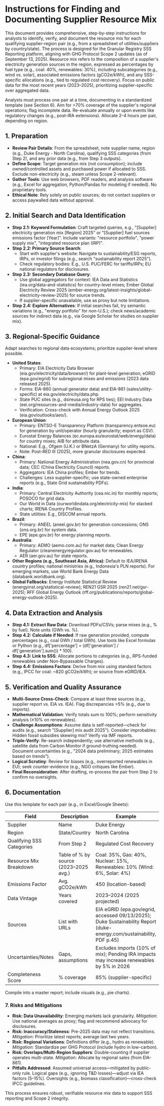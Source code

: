 # Instructions for Finding and Documenting Supplier Resource Mix

This document provides comprehensive, step-by-step instructions for analysts to identify, verify, and document the resource mix for each qualifying supplier-region pair (e.g., from a spreadsheet of utilities/suppliers by country/state). The process is designed for the Granular Registry SSS Reporting platform, aligning with GHG Protocol Scope 2 updates (as of September 13, 2025). Resource mix refers to the composition of a supplier's electricity generation sources in the region, expressed as percentages by fuel type (e.g., coal: 40%, renewables: 30%), including subcategories (e.g., wind vs. solar), associated emissions factors (gCO2e/kWh), and any SSS-specific allocations (e.g., tied to regulated cost recovery). Focus on public data for the most recent years (2023–2025), prioritizing supplier-specific over aggregated data.

Analysts must process one pair at a time, documenting in a standardized template (see Section 6). Aim for >70% coverage of the supplier's regional operations; flag incomplete data. Re-evaluate annually or upon events like regulatory changes (e.g., post-IRA extensions). Allocate 2–4 hours per pair, depending on region.

## 1. Preparation

* **Review Pair Details**: From the spreadsheet, note supplier name, region (e.g., Duke Energy - North Carolina), qualifying SSS categories (from Step 2), and any prior data (e.g., from Step 3 outputs).
* **Define Scope**: Target generation mix (not consumption); include owned/controlled assets and purchased power if allocated to SSS. Exclude non-electricity (e.g., steam unless Scope 2-relevant).
* **Gather Tools**: Use web browsers, PDF readers, and analysis software (e.g., Excel for aggregation, Python/Pandas for modeling if needed). No proprietary tools.
* **Ethical Note**: Rely solely on public sources; do not contact suppliers or access paywalled data without approval.

## 2. Initial Search and Data Identification

* **Step 2.1: Keyword Formulation**: Craft targeted queries, e.g., "\[Supplier] electricity generation mix \[Region] 2025" or "\[Supplier] fuel sources emissions factor \[Year]". Include variants: "resource portfolio", "power supply mix", "integrated resource plan (IRP)".
* **Step 2.2: Primary Source Search**:
  * Start with supplier's website: Navigate to sustainability/ESG reports, IRPs, or investor filings (e.g., search "sustainability report 2025").
  * Check regulatory bodies: E.g., U.S. PUC/FERC for tariffs/IRPs; EU national regulators for disclosures.
* **Step 2.3: Secondary Database Query**:
  * Use global aggregators for context: IEA Data and Statistics (iea.org/data-and-statistics) for country-level mixes; Ember Global Electricity Review 2025 (ember-energy.org/latest-insights/global-electricity-review-2025) for source trends.
  * If supplier-specific unavailable, use as proxy but note limitations.
* **Step 2.4: Explore Alternatives**: If initial searches fail, try semantic variations (e.g., "energy portfolio" for non-U.S.); check news/academic sources for indirect data (e.g., via Google Scholar for studies on supplier mix).

## 3. Regional-Specific Guidance

Adapt searches to regional data ecosystems; prioritize supplier-level where possible.

* **United States**:
  * Primary: EIA Electricity Data Browser (eia.gov/electricity/data/browser/) for plant-level generation; eGRID (epa.gov/egrid) for subregional mixes and emissions (2023 data released 2025).
  * Forms: EIA-860 (annual generator data) and EIA-861 (sales/utility-specific) at eia.gov/electricity/data.php.
  * State PUC sites (e.g., dsireusa.org for RPS ties); EEI Industry Data (eei.org/resources-and-media/industry-data) for aggregates.
  * Verification: Cross-check with Annual Energy Outlook 2025 (eia.gov/outlooks/aeo/).
* **European Union**:
  * Primary: ENTSO-E Transparency Platform (transparency.entsoe.eu) for generation by unit/operator (hourly granularity; export as CSV).
  * Eurostat Energy Balances (ec.europa.eu/eurostat/web/energy/data) for country mixes; AIB for attribute data.
  * National: E.g., Ofgem (U.K.) or BNetzA (Germany) for utility reports.
  * Note: Post-RED III (2025), more granular disclosures expected.
* **China**:
  * Primary: National Energy Administration (nea.gov.cn) for provincial data; CEC (China Electricity Council) reports.
  * Aggregators: IEA China profiles; Ember for trends.
  * Challenges: Less supplier-specific; use state-owned enterprise reports (e.g., State Grid sustainability PDFs).
* **India**:
  * Primary: Central Electricity Authority (cea.nic.in) for monthly reports; POSOCO for grid data.
  * Our World in Data (ourworldindata.org/electricity-mix) for stacked charts; IRENA Country Profiles.
  * State utilities: E.g., DISCOM annual reports.
* **Brazil**:
  * Primary: ANEEL (aneel.gov.br) for generation concessions; ONS (ons.org.br) for system data.
  * EPE (epe.gov.br) for energy planning reports.
* **Australia**:
  * Primary: AEMO (aemo.com.au) for market data; Clean Energy Regulator (cleanenergyregulator.gov.au) for renewables.
  * AER (aer.gov.au) for state reports.
* **Other Regions (e.g., Southeast Asia, Africa)**: Default to IEA/IRENA country profiles; national ministries (e.g., Indonesia's PLN reports). For emerging markets, use World Bank Energy Data (databank.worldbank.org).
* **Global Fallbacks**: Energy Institute Statistical Review (energyinst.org/statistical-review); REN21 GSR 2025 (ren21.net/gsr-2025); RFF Global Energy Outlook (rff.org/publications/reports/global-energy-outlook-2025).

## 4. Data Extraction and Analysis

* **Step 4.1: Extract Raw Data**: Download PDFs/CSVs; parse mixes (e.g., % by fuel). Note units (GWh vs. %).
* **Step 4.2: Calculate if Needed**: If raw generation provided, compute percentages (e.g., coal GWh / total GWh). Use tools like Excel formulas or Python (e.g., df\['percentage'] = (df\['generation'] / df\['generation'].sum()) \* 100).
* **Step 4.3: Link to SSS**: Allocate portions to categories (e.g., RPS-funded renewables under Non-Bypassable Charges).
* **Step 4.4: Emissions Factors**: Derive from mix using standard factors (e.g., IPCC for coal: \~820 gCO2e/kWh); or source from eGRID/IEA.

## 5. Verification and Quality Assurance

* **Multi-Source Cross-Check**: Compare at least three sources (e.g., supplier report vs. EIA vs. IEA). Flag discrepancies >5% (e.g., due to imports).
* **Mathematical Validation**: Verify totals sum to 100%; perform sensitivity analysis (±10% on renewables).
* **Challenge Assumptions**: Assume data is self-reported—check for audits (e.g., search "\[Supplier] mix audit 2025"). Consider improbables: Hidden fossil subsidies skewing mix? Verify via IMF reports.
* **Triple-Verify**: Re-search independently; use alternative methods (e.g., satellite data from Carbon Monitor if ground-truthing needed). Document uncertainties (e.g., "2024 data preliminary; 2025 estimates based on trends").
* **Logical Scrutiny**: Review for biases (e.g., overreported renewables in EU); seek counter-evidence (e.g., NGO critiques like Ember).
* **Final Reconsideration**: After drafting, re-process the pair from Step 2 to confirm no oversights.

## 6. Documentation

Use this template for each pair (e.g., in Excel/Google Sheets):

| Field                     | Description                           | Example                                                                                                               |
| ------------------------- | ------------------------------------- | --------------------------------------------------------------------------------------------------------------------- |
| Supplier                  | Name                                  | Duke Energy                                                                                                           |
| Region                    | State/Country                         | North Carolina                                                                                                        |
| Qualifying SSS Categories | From Step 2                           | Regulated Cost Recovery                                                                                               |
| Resource Mix Breakdown    | Table of % by source (2023–2025 avg.) | Coal: 35%, Gas: 40%, Nuclear: 15%, Renewables: 10% (Wind: 6%, Solar: 4%)                                              |
| Emissions Factor          | Avg. gCO2e/kWh                        | 450 (location-based)                                                                                                  |
| Data Vintage              | Years covered                         | 2023–2024 (2025 projected)                                                                                            |
| Sources                   | List with URLs                        | EIA eGRID (epa.gov/egrid, accessed 09/13/2025); Duke Sustainability Report (duke-energy.com/sustainability, PDF p.45) |
| Uncertainties/Notes       | Gaps, assumptions                     | Excludes imports (10% of mix); Pending IRA impacts may increase renewables by 5% in 2026                              |
| Completeness Score        | % coverage                            | 85% (supplier-specific)                                                                                               |

Compile into a master report; include visuals (e.g., pie charts).

### 7. Risks and Mitigations

* **Risk: Data Unavailability**: Emerging markets lack granularity. _Mitigation_: Use national averages as proxy; flag and recommend advocacy for disclosures.
* **Risk: Inaccuracy/Staleness**: Pre-2025 data may not reflect transitions. _Mitigation_: Prioritize latest reports; average last two years.
* **Risk: Regional Variations**: Definitions differ (e.g., hydro as renewable). _Mitigation_: Standardize per GHG Protocol (include hydro in low-carbon).
* **Risk: Overlaps/Multi-Region Suppliers**: Double-counting if supplier operates multi-state. _Mitigation_: Allocate by regional sales (from EIA-861).
* **Pitfalls Addressed**: Assumed universal access—mitigated by public-only rule. Logical gaps (e.g., ignoring T\&D losses)—adjust via IEA factors (5–15%). Oversights (e.g., biomass classification)—cross-check IPCC guidelines.

This process ensures robust, verifiable resource mix data to support SSS reporting and Scope 2 integrity.
